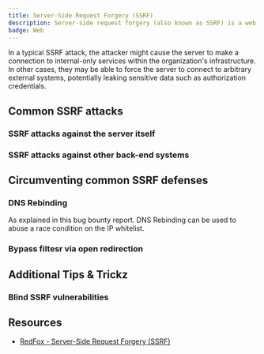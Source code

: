 ```yaml
---
title: Server-Side Request Forgery (SSRF)
description: Server-side request forgery (also known as SSRF) is a web security vulnerability that allows an attacker to induce the server-side application to make HTTP requests to an arbitrary domain of the attacker's choosing.
badge: Web
---
```



In a typical SSRF attack, the attacker might cause the server to make a connection to internal-only services within the organization's infrastructure. In other cases, they may be able to force the server to connect to arbitrary external systems, potentially leaking sensitive data such as authorization credentials.


## Common SSRF attacks

### SSRF attacks against the server itself


### SSRF attacks against other back-end systems


## Circumventing common SSRF defenses


### DNS Rebinding

As explained in this bug bounty report. DNS Rebinding can be used to abuse a race condition on the IP whitelist.



### Bypass filtesr via open redirection



## Additional Tips & Trickz

### Blind SSRF vulnerabilities


## Resources

- [RedFox - Server-Side Request Forgery (SSRF)](https://redfoxsec.com/blog/ssrf/)

